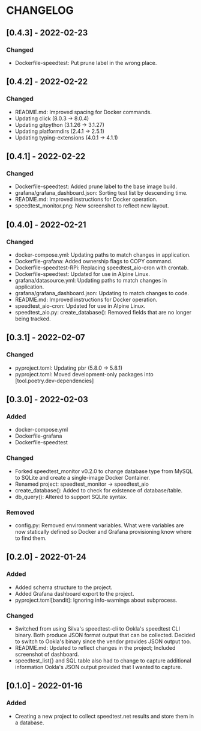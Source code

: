 # CHANGELOG

## [0.4.3] - 2022-02-23
### Changed
- Dockerfile-speedtest: Put prune label in the wrong place.

## [0.4.2] - 2022-02-22
### Changed
- README.md: Improved spacing for Docker commands.
- Updating click (8.0.3 -> 8.0.4)
- Updating gitpython (3.1.26 -> 3.1.27)
- Updating platformdirs (2.4.1 -> 2.5.1)
- Updating typing-extensions (4.0.1 -> 4.1.1)

## [0.4.1] - 2022-02-22
### Changed
- Dockerfile-speedtest: Added prune label to the base image build.
- grafana/grafana_dashboard.json: Sorting test list by descending time.
- README.md: Improved instructions for Docker operation.
- speedtest_monitor.png: New screenshot to reflect new layout.

## [0.4.0] - 2022-02-21
### Changed
- docker-compose.yml: Updating paths to match changes in application.
- Dockerfile-grafana: Added ownership flags to COPY command.
- Dockerfile-speedtest-RPi: Replacing speedtest_aio-cron with crontab.
- Dockerfile-speedtest: Updated for use in Alpine Linux.
- grafana/datasource.yml: Updating paths to match changes in application.
- grafana/grafana_dashboard.json: Updating to match changes to code.
- README.md: Improved instructions for Docker operation.
- speedtest_aio-cron: Updated for use in Alpine Linux.
- speedtest_aio.py: create_database(): Removed fields that are no longer being tracked.

## [0.3.1] - 2022-02-07
### Changed
- pyproject.toml: Updating pbr (5.8.0 -> 5.8.1)
- pyproject.toml: Moved development-only packages into [tool.poetry.dev-dependencies]

## [0.3.0] - 2022-02-03
### Added
- docker-compose.yml
- Dockerfile-grafana
- Dockerfile-speedtest
### Changed
- Forked speedtest_monitor v0.2.0 to change database type from MySQL to SQLite
  and create a single-image Docker Container.
- Renamed project: speedtest_monitor -> speedtest_aio
- create_database(): Added to check for existence of database/table.
- db_query(): Altered to support SQLite syntax.
### Removed
- config.py: Removed environment variables.  What were variables are now
  statically defined so Docker and Grafana provisioning know where to find them.

## [0.2.0] - 2022-01-24
### Added
- Added schema structure to the project.
- Added Grafana dashboard export to the project.
- pyproject.toml[bandit]: Ignoring info-warnings about subprocess.
### Changed
- Switched from using Silva's speedtest-cli to Ookla's speedtest CLI binary.
  Both produce JSON format output that can be collected.  Decided to switch to
  Ookla's binary since the vendor provides JSON output too.
- README.md: Updated to reflect changes in the project; Included screenshot of
  dashboard.
- speedtest_list{} and SQL table also had to change to capture additional
  information Ookla's JSON output provided that I wanted to capture.

## [0.1.0] - 2022-01-16
### Added
- Creating a new project to collect speedtest.net results and store them in a
  database.
